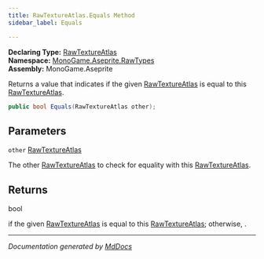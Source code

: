 ```yaml
---
title: RawTextureAtlas.Equals Method
sidebar_label: Equals

---
```


**Declaring Type:** [RawTextureAtlas](../)  
**Namespace:** [MonoGame.Aseprite.RawTypes](../../)  
**Assembly:** MonoGame.Aseprite

Returns a value that indicates if the given [RawTextureAtlas](../) is equal to this [RawTextureAtlas](../).

```csharp
public bool Equals(RawTextureAtlas other);
```

## Parameters

`other`  [RawTextureAtlas](../)

The other [RawTextureAtlas](../) to check for equality with this [RawTextureAtlas](../).

## Returns

bool

 if the given [RawTextureAtlas](../) is equal to this [RawTextureAtlas](../); otherwise, .

___

*Documentation generated by [MdDocs](https://github.com/ap0llo/mddocs)*
